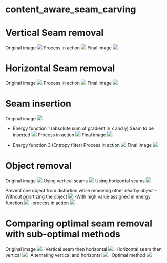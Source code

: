 # content_aware_seam_carving
# Vertical Seam removal
Original image
![](Images/Castle.jpg)
Process in action
![](Code/output/Reduction/Output_ver_castle.gif)
Final image
![](Code/output/Reduction/castle_ver.svg)

# Horizontal Seam removal
Original image
![](Images/Beach.png)
Process in action
![](Code/output/Reduction/Output_hor.gif)
Final image
![](Code/output/Reduction/beach_hor.svg)

# Seam insertion
Original image
![](Images/Dolphin.png)
- Energy function 1 (absolute sum of gradient in x and y)
Seam to be inserted
![](Code/output/insert/Dolphin_seams.svg)
Process in action
![](Code/output/insert/insert_output_ver_dol.gif)
Final image
![](Code/output/insert/Dolphin_ver.svg)

- Energy function 3 (Entropy filter)
Process in action
![](Code/output/insert/insert_output_ver_entropy.gif)
Final image
![](Code/output/insert/Dolphin_ver_entropy.svg)

# Object removal
Original image
![](Images/balloo.png)
Using vertical seams
![](Code/output/object_remove/object_remove_balloon_ver.gif)
Using horizontal seams
![](Code/output/object_remove/remove_hor_balloon.gif)

Prevent one object from distortion while removing other nearby object
-Without priortizing the object
![](Code/output/object_remove/couple_final.svg)
-With high value assigned in energy function
![](Code/output/object_remove/couple_double_mask.svg)
-process in action
![](Code/output/object_remove/object_remove_couple_double_mask.gif)

# Comparing optimal seam removal with sub-optimal methods
Original image
![](Images/butterfly_1.png)
-Vertical seam then horizontal
![](Code/output/Opt_sub/butterfly_1_sub_optimal_ver_hor.svg)
-Horizontal seam then vertical
![](Code/output/Opt_sub/butterfly_1_sub_optimal_hor_ver.svg)
-Alternating vertical and horizontal
![](Code/output/Opt_sub/butterfly_1_sub_optimal_alternate.svg)
-Optimal method
![](Code/output/Opt_sub/butterfly_1_optimal.svg)
